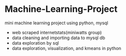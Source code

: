 # Machine-Learning-Project
mini machine learning project using python, mysql

* web scraped internetstats(miniwatts group) 
* data cleaning and importing data to mysql db
* data exploration by sql
* data exploration, visualization, and kmeans in python
